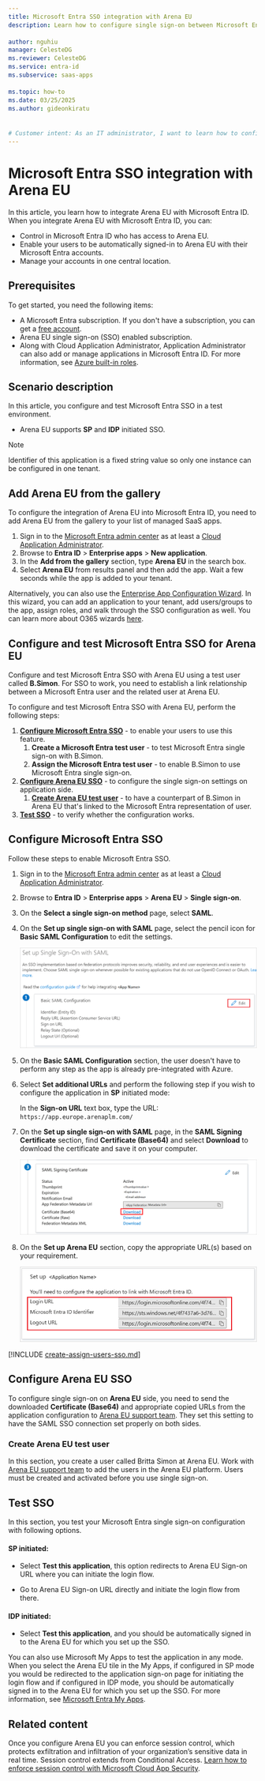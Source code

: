 ```yaml
---
title: Microsoft Entra SSO integration with Arena EU
description: Learn how to configure single sign-on between Microsoft Entra ID and Arena EU.

author: nguhiu
manager: CelesteDG
ms.reviewer: CelesteDG
ms.service: entra-id
ms.subservice: saas-apps

ms.topic: how-to
ms.date: 03/25/2025
ms.author: gideonkiratu


# Customer intent: As an IT administrator, I want to learn how to configure single sign-on between Microsoft Entra ID and Arena EU so that I can control who has access to Arena EU, enable automatic sign-in with Microsoft Entra accounts, and manage my accounts in one central location.
---
```


# Microsoft Entra SSO integration with Arena EU

In this article,  you learn how to integrate Arena EU with Microsoft Entra ID. When you integrate Arena EU with Microsoft Entra ID, you can:

* Control in Microsoft Entra ID who has access to Arena EU.
* Enable your users to be automatically signed-in to Arena EU with their Microsoft Entra accounts.
* Manage your accounts in one central location.

## Prerequisites

To get started, you need the following items:

* A Microsoft Entra subscription. If you don't have a subscription, you can get a [free account](https://azure.microsoft.com/free/).
* Arena EU single sign-on (SSO) enabled subscription.
* Along with Cloud Application Administrator, Application Administrator can also add or manage applications in Microsoft Entra ID.
For more information, see [Azure built-in roles](~/identity/role-based-access-control/permissions-reference.md).

## Scenario description

In this article,  you configure and test Microsoft Entra SSO in a test environment.

* Arena EU supports **SP** and **IDP** initiated SSO.

> [!NOTE]
> Identifier of this application is a fixed string value so only one instance can be configured in one tenant.

## Add Arena EU from the gallery

To configure the integration of Arena EU into Microsoft Entra ID, you need to add Arena EU from the gallery to your list of managed SaaS apps.

1. Sign in to the [Microsoft Entra admin center](https://entra.microsoft.com) as at least a [Cloud Application Administrator](~/identity/role-based-access-control/permissions-reference.md#cloud-application-administrator).
1. Browse to **Entra ID** > **Enterprise apps** > **New application**.
1. In the **Add from the gallery** section, type **Arena EU** in the search box.
1. Select **Arena EU** from results panel and then add the app. Wait a few seconds while the app is added to your tenant.

Alternatively, you can also use the [Enterprise App Configuration Wizard](https://portal.office.com/AdminPortal/home?Q=Docs#/azureadappintegration). In this wizard, you can add an application to your tenant, add users/groups to the app, assign roles, and walk through the SSO configuration as well. You can learn more about O365 wizards [here](/microsoft-365/admin/misc/azure-ad-setup-guides?view=o365-worldwide&preserve-view=true).

<a name='configure-and-test-azure-ad-sso-for-arena-eu'></a>

## Configure and test Microsoft Entra SSO for Arena EU

Configure and test Microsoft Entra SSO with Arena EU using a test user called **B.Simon**. For SSO to work, you need to establish a link relationship between a Microsoft Entra user and the related user at Arena EU.

To configure and test Microsoft Entra SSO with Arena EU, perform the following steps:

1. **[Configure Microsoft Entra SSO](#configure-azure-ad-sso)** - to enable your users to use this feature.
    1. **Create a Microsoft Entra test user** - to test Microsoft Entra single sign-on with B.Simon.
    1. **Assign the Microsoft Entra test user** - to enable B.Simon to use Microsoft Entra single sign-on.
1. **[Configure Arena EU SSO](#configure-arena-eu-sso)** - to configure the single sign-on settings on application side.
    1. **[Create Arena EU test user](#create-arena-eu-test-user)** - to have a counterpart of B.Simon in Arena EU that's linked to the Microsoft Entra representation of user.
1. **[Test SSO](#test-sso)** - to verify whether the configuration works.

<a name='configure-azure-ad-sso'></a>

## Configure Microsoft Entra SSO

Follow these steps to enable Microsoft Entra SSO.

1. Sign in to the [Microsoft Entra admin center](https://entra.microsoft.com) as at least a [Cloud Application Administrator](~/identity/role-based-access-control/permissions-reference.md#cloud-application-administrator).
1. Browse to **Entra ID** > **Enterprise apps** > **Arena EU** > **Single sign-on**.
1. On the **Select a single sign-on method** page, select **SAML**.
1. On the **Set up single sign-on with SAML** page, select the pencil icon for **Basic SAML Configuration** to edit the settings.

    ![Screenshot shows how to edit Basic SAML Configuration.](common/edit-urls.png "Basic Configuration")

1. On the **Basic SAML Configuration** section, the user doesn't have to perform any step as the app is already pre-integrated with Azure.

1. Select **Set additional URLs** and perform the following step if you wish to configure the application in **SP** initiated mode:

    In the **Sign-on URL** text box, type the URL:
    `https://app.europe.arenaplm.com/`

1. On the **Set up single sign-on with SAML** page, in the **SAML Signing Certificate** section,  find **Certificate (Base64)** and select **Download** to download the certificate and save it on your computer.

    ![Screenshot shows the Certificate download link.](common/certificatebase64.png "Certificate")

1. On the **Set up Arena EU** section, copy the appropriate URL(s) based on your requirement.

	![Screenshot shows how to copy the appropriate configuration URL.](common/copy-configuration-urls.png "Metadata")  

<a name='create-an-azure-ad-test-user'></a>

[!INCLUDE [create-assign-users-sso.md](~/identity/saas-apps/includes/create-assign-users-sso.md)]

## Configure Arena EU SSO

To configure single sign-on on **Arena EU** side, you need to send the downloaded **Certificate (Base64)** and appropriate copied URLs from the application configuration to [Arena EU support team](mailto:arena-support@ptc.com). They set this setting to have the SAML SSO connection set properly on both sides.

### Create Arena EU test user

In this section, you create a user called Britta Simon at Arena EU. Work with [Arena EU support team](mailto:arena-support@ptc.com) to add the users in the Arena EU platform. Users must be created and activated before you use single sign-on.

## Test SSO 

In this section, you test your Microsoft Entra single sign-on configuration with following options. 

#### SP initiated:

* Select **Test this application**, this option redirects to Arena EU Sign-on URL where you can initiate the login flow.  

* Go to Arena EU Sign-on URL directly and initiate the login flow from there.

#### IDP initiated:

* Select **Test this application**, and you should be automatically signed in to the Arena EU for which you set up the SSO. 

You can also use Microsoft My Apps to test the application in any mode. When you select the Arena EU tile in the My Apps, if configured in SP mode you would be redirected to the application sign-on page for initiating the login flow and if configured in IDP mode, you should be automatically signed in to the Arena EU for which you set up the SSO. For more information, see [Microsoft Entra My Apps](/azure/active-directory/manage-apps/end-user-experiences#azure-ad-my-apps).

## Related content

Once you configure Arena EU you can enforce session control, which protects exfiltration and infiltration of your organization’s sensitive data in real time. Session control extends from Conditional Access. [Learn how to enforce session control with Microsoft Cloud App Security](/cloud-app-security/proxy-deployment-aad).
